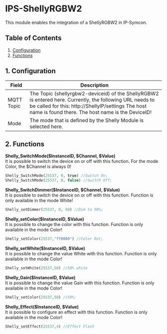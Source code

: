 # IPS-ShellyRGBW2
   This module enables the integration of a ShellyRGBW2 in IP-Symcon.
       
   ## Table of Contents
   1. [Configuration](#1-configuration)
   2. [Functions](#2-functions)
   
   ## 1. Configuration
   
   Field        | Description
   ------------ | -------------
   MQTT Topic   | The Topic (shellyrgbw2-deviceid) of the ShellyRGBW2 is entered here. Currently, the following URL needs to be called for this: http://ShellyIP/settings The host name is found there. The host name is the DeviceID!
   Mode         | The mode that is defined by the Shelly Module is selected here. 
   
   ## 2. Functions
   
   **Shelly_SwitchMode($InstanceID, $Channel, $Value)**\
   It is possible to switch the device on or off with this function.
   For the mode Color, the $Channel is always 0!
   ```php
   Shelly_SwitchMode(25537, 0, true) //Switch On;
   Shelly_SwitchMode(25537, 0, false) //Switch Off;
   ```
   
   **Shelly_SwitchDimmer($InstanceID, $Channel, $Value)**\
   It is possible to switch the device on or off with this function.
   Function is only available in the mode White!
   ```php
   Shelly_setDimmer(25537, 0, 50) //Dim to 50%;
   ```
   
   **Shelly_setColor($InstanceID, $Value)**\
   It is possible to change the color with this function.
   Function is only available in the mode Color!
   ```php
   Shelly_setColor(25537,"ff0000") //Color Rot;
   ```
   
   **Shelly_setWhite($InstanceID, $Value)**\
   It is possible to change the value White with this function.
   Function is only available in the mode Color!
   ```php
   Shelly_setWhite(25537,50) //50% white
   ```
   
   **Shelly_Gain($InstanceID, $Value)**\
   It is possible to change the value Gain with this function.
   Function is only available in the mode Color!
   ```php
   Shelly_setColor(25537,50) //50%;
   ```
   
   **Shelly_Effect($InstanceID, $Value)**\
   It is possible to configure an effect with this function.
   Function is only available in the mode Color!
   ```php
   Shelly_setEffect(25537,4) //Effect Flash
   ```